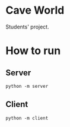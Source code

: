 Cave World
===

Students' project.

# How to run
## Server
`python -m server`
## Client
`python -m client`

